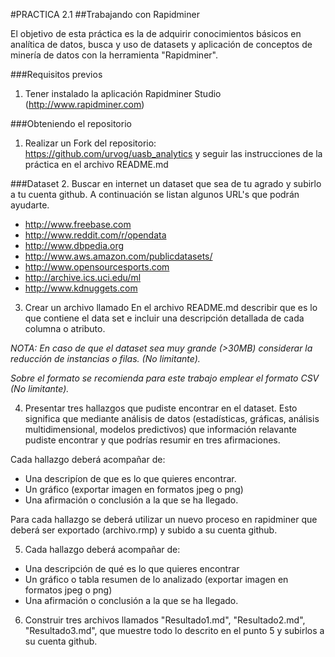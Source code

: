 #PRACTICA 2.1
##Trabajando con Rapidminer

El objetivo de esta práctica es la de adquirir conocimientos básicos en analítica de datos, busca y uso de datasets y aplicación de conceptos de minería de datos con la herramienta "Rapidminer".

###Requisitos previos
1. Tener instalado la aplicación Rapidminer Studio (http://www.rapidminer.com)


###Obteniendo el repositorio
1. Realizar un Fork del repositorio: https://github.com/urvog/uasb_analytics y seguir las instrucciones de la práctica en el archivo README.md

###Dataset
2. Buscar en internet un dataset que sea de tu agrado y subirlo a tu cuenta github. A continuación se listan algunos URL's que podrán ayudarte.

- http://www.freebase.com
- http://www.reddit.com/r/opendata
- http://www.dbpedia.org
- http://www.aws.amazon.com/publicdatasets/
- http://www.opensourcesports.com
- http://archive.ics.uci.edu/ml
- http://www.kdnuggets.com

3. Crear un archivo llamado En el archivo README.md describir que es lo que contiene el data set e incluir una descripción detallada de cada columna o atributo.

*NOTA: En caso de que el dataset sea muy grande (>30MB) considerar la reducción de instancias o filas. (No limitante).*

*Sobre el formato se recomienda para este trabajo emplear el formato CSV (No limitante).*


4. Presentar tres hallazgos que pudiste encontrar en el dataset. Esto significa que mediante análisis de datos (estadísticas, gráficas, análisis multidimensional, modelos predictivos) que información relavante pudiste encontrar y que podrías resumir en tres afirmaciones.

Cada hallazgo deberá acompañar de:
- Una descripíon de que es lo que quieres encontrar.
- Un gráfico (exportar imagen en formatos jpeg o png)
- Una afirmación o conclusión a la que se ha llegado. 

Para cada hallazgo se deberá utilizar un nuevo proceso en rapidminer que deberá ser exportado (archivo.rmp) y subido a su cuenta github.
 
5. Cada hallazgo deberá acompañar de:
- Una descripción de qué es lo que quieres encontrar
- Un gráfico o tabla resumen de lo analizado (exportar imagen en formatos jpeg o png)
- Una afirmación o conclusión a la que se ha llegado. 

6. Construir tres archivos llamados "Resultado1.md", "Resultado2.md", "Resultado3.md",  que muestre todo lo descrito en el punto 5 y subirlos a su cuenta github.

